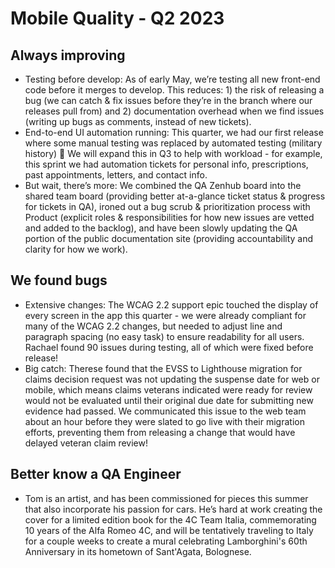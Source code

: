 # Mobile Quality - Q2 2023

## Always improving
 * Testing before develop: As of early May, we’re testing all new front-end code before it merges to develop. This reduces: 1) the risk of releasing a bug (we can catch & fix issues before they’re in the branch where our releases pull from) and 2) documentation overhead when we find issues (writing up bugs as comments, instead of new tickets).
 * End-to-end UI automation running: This quarter, we had our first release where some manual testing was replaced by automated testing (military history) 🎉 We will expand this in Q3 to help with workload - for example, this sprint we had automation tickets for personal info, prescriptions, past appointments, letters, and contact info.
 * But wait, there’s more: We combined the QA Zenhub board into the shared team board (providing better at-a-glance ticket status & progress for tickets in QA), ironed out a bug scrub & prioritization process with Product (explicit roles & responsibilities for how new issues are vetted and added to the backlog), and have been slowly updating the QA portion of the public documentation site (providing accountability and clarity for how we work).
## We found bugs
 * Extensive changes: The WCAG 2.2 support epic touched the display of every screen in the app this quarter - we were already compliant for many of the WCAG 2.2 changes, but needed to adjust line and paragraph spacing (no easy task) to ensure readability for all users. Rachael found 90 issues during testing, all of which were fixed before release!
 * Big catch: Therese found that the EVSS to Lighthouse migration for claims decision request was not updating the suspense date for web or mobile, which means claims veterans indicated were ready for review would not be evaluated until their original due date for submitting new evidence had passed. We communicated this issue to the web team about an hour before they were slated to go live with their migration efforts, preventing them from releasing a change that would have delayed veteran claim review!
## Better know a QA Engineer
 * Tom is an artist, and has been commissioned for pieces this summer that also incorporate his passion for cars. He’s hard at work creating the cover for a limited edition book for the 4C Team Italia, commemorating 10 years of the Alfa Romeo 4C, and will be tentatively traveling to Italy for a couple weeks to create a mural celebrating Lamborghini's 60th Anniversary in its hometown of Sant'Agata, Bolognese.

